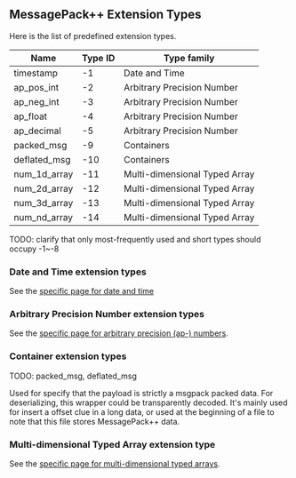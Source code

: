 ## MessagePack++ Extension Types

Here is the list of predefined extension types.

Name      | Type ID | Type family |
--------- | ------- | ----------- |
timestamp | -1 | Date and Time |
ap_pos_int  | -2 | Arbitrary Precision Number |
ap_neg_int  | -3 | Arbitrary Precision Number |
ap_float   | -4 | Arbitrary Precision Number |
ap_decimal | -5 | Arbitrary Precision Number |
packed_msg | -9 | Containers |
deflated_msg | -10 | Containers |
num_1d_array | -11 | Multi-dimensional Typed Array |
num_2d_array | -12 | Multi-dimensional Typed Array |
num_3d_array | -13 | Multi-dimensional Typed Array |
num_nd_array | -14 | Multi-dimensional Typed Array |

TODO: clarify that only most-frequently used and short types should occupy -1~-8 

### Date and Time extension types

See the [specific page for date and time](./spec-datetime.md)

### Arbitrary Precision Number extension types

See the [specific page for arbitrary precision (ap-) numbers](./spec-apnum.md).

### Container extension types

TODO: packed_msg, deflated_msg

Used for specify that the payload is strictly a msgpack packed data. For deserializing,
this wrapper could be transparently decoded. It's mainly used for insert a offset clue in a long data, or used at the beginning of a file to note that this file stores MessagePack++ data.

### Multi-dimensional Typed Array extension type

See the [specific page for multi-dimensional typed arrays](./spec-ndarray.md).